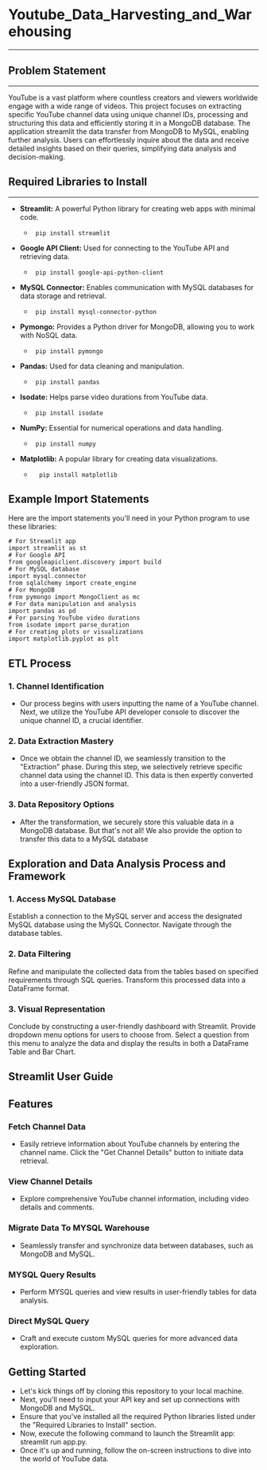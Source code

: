 # Youtube_Data_Harvesting_and_Warehousing
___

## Problem Statement
___
  YouTube is a vast platform where countless creators and viewers worldwide engage with a wide range of videos. This project focuses on extracting specific YouTube channel data using unique channel IDs, processing and structuring this data and efficiently storing it in a MongoDB database. The application streamlit the data transfer from MongoDB to MySQL, enabling further analysis. Users can effortlessly inquire about the data and receive detailed insights based on their queries, simplifying data analysis and decision-making.

## Required Libraries to Install
___
- **Streamlit:** A powerful Python library for creating web apps with minimal code.
   -      pip install streamlit
- **Google API Client:** Used for connecting to the YouTube API and retrieving data.
   -      pip install google-api-python-client
- **MySQL Connector:** Enables communication with MySQL databases for data storage and retrieval.
   -      pip install mysql-connector-python
- **Pymongo:** Provides a Python driver for MongoDB, allowing you to work with NoSQL data.
   -      pip install pymongo
- **Pandas:** Used for data cleaning and manipulation.
   -      pip install pandas
- **Isodate:** Helps parse video durations from YouTube data.
   -      pip install isodate
- **NumPy:** Essential for numerical operations and data handling.
   -      pip install numpy
- **Matplotlib:** A popular library for creating data visualizations.
  -       pip install matplotlib

## Example Import Statements

Here are the import statements you'll need in your Python program to use these libraries:

```
# For Streamlit app
import streamlit as st
# For Google API
from googleapiclient.discovery import build
# For MySQL database
import mysql.connector
from sqlalchemy import create_engine
# For MongoDB
from pymongo import MongoClient as mc
# For data manipulation and analysis
import pandas as pd
# For parsing YouTube video durations
from isodate import parse_duration
# For creating plots or visualizations
import matplotlib.pyplot as plt
```

## ETL Process
### 1. Channel Identification
- Our process begins with users inputting the name of a YouTube channel. Next, we utilize the YouTube API developer console to discover the unique channel ID, a crucial identifier.
### 2. Data Extraction Mastery
- Once we obtain the channel ID, we seamlessly transition to the "Extraction" phase. During this step, we selectively retrieve specific channel data using the channel ID. This data is then expertly converted into a user-friendly JSON format.
### 3. Data Repository Options
- After the transformation, we securely store this valuable data in a MongoDB database. But that's not all! We also provide the option to transfer this data to a MySQL database


## Exploration and Data Analysis Process and Framework
### 1. Access MySQL Database
Establish a connection to the MySQL server and access the designated MySQL database using the MySQL Connector. Navigate through the database tables.

### 2. Data Filtering
Refine and manipulate the collected data from the tables based on specified requirements through SQL queries. Transform this processed data into a DataFrame format.

### 3. Visual Representation
Conclude by constructing a user-friendly dashboard with Streamlit. Provide dropdown menu options for users to choose from. Select a question from this menu to analyze the data and display the results in both a DataFrame Table and Bar Chart.

## Streamlit User Guide

## Features
### Fetch Channel Data
- Easily retrieve information about YouTube channels by entering the channel name. Click the "Get Channel Details" button to initiate data retrieval.

### View Channel Details
- Explore comprehensive YouTube channel information, including video details and comments.

### Migrate Data To MYSQL Warehouse
- Seamlessly transfer and synchronize data between databases, such as MongoDB and MySQL.

### MYSQL Query Results
- Perform MYSQL queries and view results in user-friendly tables for data analysis.

### Direct MySQL Query
- Craft and execute custom MySQL queries for more advanced data exploration.


## Getting Started
- Let's kick things off by cloning this repository to your local machine.
- Next, you'll need to input your API key and set up connections with MongoDB and MySQL.
- Ensure that you've installed all the required Python libraries listed under the "Required Libraries to Install" section.
- Now, execute the following command to launch the Streamlit app: streamlit run app.py.
- Once it's up and running, follow the on-screen instructions to dive into the world of YouTube data.